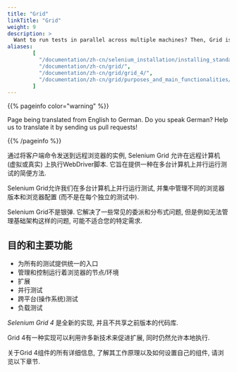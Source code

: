 ```yaml
---
title: "Grid"
linkTitle: "Grid"
weight: 9
description: >
  Want to run tests in parallel across multiple machines? Then, Grid is for you.
aliases: 
        [
          "/documentation/zh-cn/selenium_installation/installing_standalone_server/",
          "/documentation/zh-cn/grid/",
          "/documentation/zh-cn/grid/grid_4/",
          "/documentation/zh-cn/grid/purposes_and_main_functionalities/"
        ]
---
```


{{% pageinfo color="warning" %}}
<p class="lead">
   <i class="fas fa-language display-4"></i> 
   Page being translated from 
   English to German. Do you speak German? Help us to translate
   it by sending us pull requests!
</p>
{{% /pageinfo %}}

通过将客户端命令发送到远程浏览器的实例,
Selenium Grid 允许在远程计算机 (虚拟或真实) 上执行WebDriver脚本.
它旨在提供一种在多台计算机上并行运行测试的简便方法.

Selenium Grid允许我们在多台计算机上并行运行测试,
并集中管理不同的浏览器版本和浏览器配置
(而不是在每个独立的测试中).

Selenium Grid不是银弹.
它解决了一些常见的委派和分布式问题,
但是例如无法管理基础架构这样的问题,
可能不适合您的特定需求.

## 目的和主要功能

* 为所有的测试提供统一的入口
* 管理和控制运行着浏览器的节点/环境
* 扩展
* 并行测试
* 跨平台(操作系统)测试
* 负载测试


_Selenium Grid 4_ 是全新的实现, 
并且不共享之前版本的代码库.

Grid 4有一种实现可以利用许多新技术来促进扩展, 
同时仍然允许本地执行.

关于Grid 4组件的所有详细信息, 
了解其工作原理以及如何设置自己的组件, 
请浏览以下章节.
